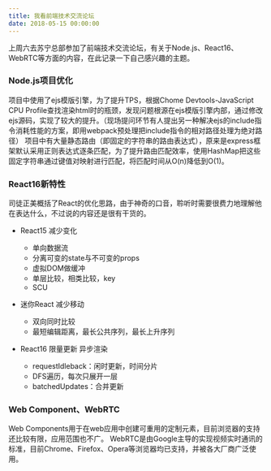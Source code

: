 ```yaml
---
title: 我看前端技术交流论坛
date: 2018-05-15 00:00:00
---
```

上周六去苏宁总部参加了前端技术交流论坛，有关于Node.js、React16、WebRTC等方面的内容，在此记录一下自己感兴趣的主题。
### Node.js项目优化
项目中使用了ejs模版引擎，为了提升TPS，根据Chome Devtools-JavaScript CPU Profile查找渲染html时的瓶颈，发现问题根源在ejs模版引擎内部，通过修改ejs源码，实现了较大的提升。（现场提问环节有人提出另一种解决ejs的include指令消耗性能的方案，即用webpack预处理把include指令的相对路径处理为绝对路径）
项目中有大量静态路由（即固定的字符串的路由表达式），原来是express框架默认采用正则表达式逐条匹配，为了提升路由匹配效率，使用HashMap把这些固定字符串通过键值对映射进行匹配，将匹配时间从O(n)降低到O(1)。
### React16新特性
司徒正美概括了React的优化思路，由于神奇的口音，聆听时需要很费力地理解他在表达什么，不过说的内容还是很有干货的。
- React15 减少变化
    - 单向数据流
    - 分离可变的state与不可变的props
    - 虚拟DOM做缓冲
    - 单层比较，相类比较，key
    - SCU

- 迷你React 减少移动
    - 双向同时比较
    - 最短编辑距离，最长公共序列，最长上升序列
- React16 限量更新 异步渲染
    - requestIdleback：闲时更新，时间分片
    - DFS遍历，每次只展开一层
    - batchedUpdates：合并更新

### Web Component、WebRTC
Web Components用于在web应用中创建可重用的定制元素，目前浏览器的支持还比较有限，应用范围也不广。
WebRTC是由Google主导的实现视频实时通讯的标准，目前Chrome、Firefox、Opera等浏览器均已支持，并被各大厂商广泛使用。